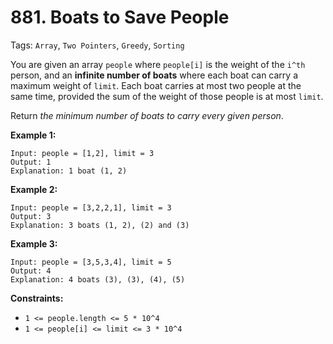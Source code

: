 # 881. Boats to Save People

Tags: `Array`, `Two Pointers`, `Greedy`, `Sorting`

You are given an array `people` where `people[i]` is the weight of the `i^th` person, and an **infinite number of boats** where each boat can carry a maximum weight of `limit`. Each boat carries at most two people at the same time, provided the sum of the weight of those people is at most `limit`.

Return _the minimum number of boats to carry every given person_.

**Example 1:**

```
Input: people = [1,2], limit = 3
Output: 1
Explanation: 1 boat (1, 2)
```

**Example 2:**

```
Input: people = [3,2,2,1], limit = 3
Output: 3
Explanation: 3 boats (1, 2), (2) and (3)
```

**Example 3:**

```
Input: people = [3,5,3,4], limit = 5
Output: 4
Explanation: 4 boats (3), (3), (4), (5)
```

**Constraints:**

*   `1 <= people.length <= 5 * 10^4`
*   `1 <= people[i] <= limit <= 3 * 10^4`